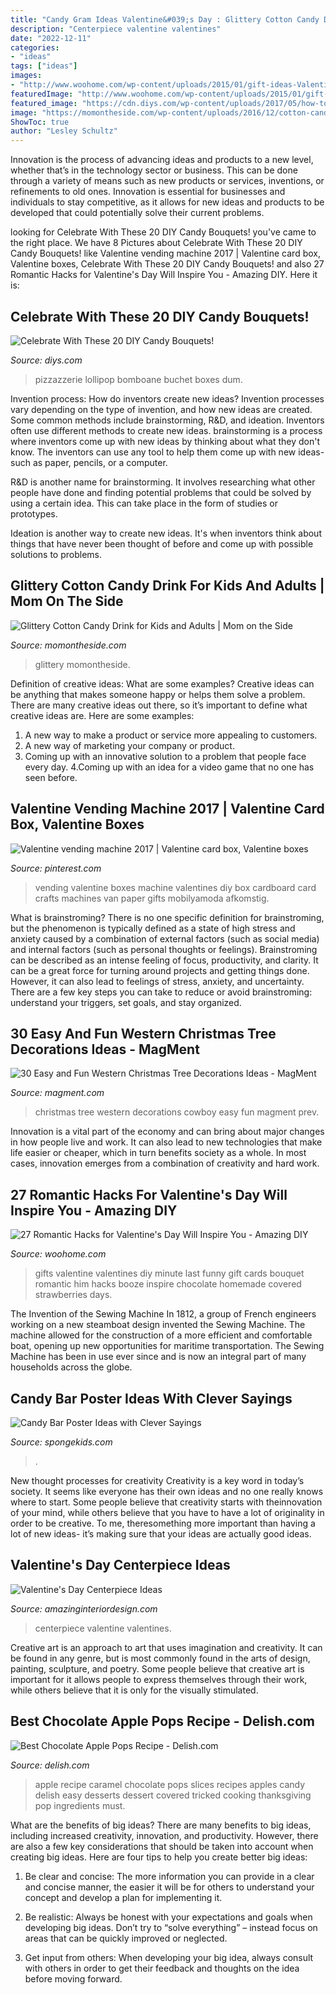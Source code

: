 ```yaml
---
title: "Candy Gram Ideas Valentine&#039;s Day : Glittery Cotton Candy Drink For Kids And Adults"
description: "Centerpiece valentine valentines"
date: "2022-12-11"
categories:
- "ideas"
tags: ["ideas"]
images:
- "http://www.woohome.com/wp-content/uploads/2015/01/gift-ideas-Valentines-day-15.jpg"
featuredImage: "http://www.woohome.com/wp-content/uploads/2015/01/gift-ideas-Valentines-day-15.jpg"
featured_image: "https://cdn.diys.com/wp-content/uploads/2017/05/how-to-make-a-candy-bouquet.jpg"
image: "https://momontheside.com/wp-content/uploads/2016/12/cotton-candy-beverage-681x1024.jpg"
ShowToc: true
author: "Lesley Schultz"
---
```



Innovation is the process of advancing ideas and products to a new level, whether that’s in the technology sector or business. This can be done through a variety of means such as new products or services, inventions, or refinements to old ones. Innovation is essential for businesses and individuals to stay competitive, as it allows for new ideas and products to be developed that could potentially solve their current problems.

	

		
looking for Celebrate With These 20 DIY Candy Bouquets! you've came to the right place. We have 8 Pictures about Celebrate With These 20 DIY Candy Bouquets! like Valentine vending machine 2017 | Valentine card box, Valentine boxes, Celebrate With These 20 DIY Candy Bouquets! and also 27 Romantic Hacks for Valentine&#039;s Day Will Inspire You - Amazing DIY. Here it is:
		
    
## Celebrate With These 20 DIY Candy Bouquets!

<img loading=lazy src="https://cdn.diys.com/wp-content/uploads/2017/05/how-to-make-a-candy-bouquet.jpg" onerror="this.onerror=null;this.src='https://tse4.mm.bing.net/th?id=OIP.jhhu_kd27-mtURe5qnYXUgHaLE&amp;pid=15.1';" alt="Celebrate With These 20 DIY Candy Bouquets!">

_Source: diys.com_

>pizzazzerie lollipop bomboane buchet boxes dum. 

	

Invention process: How do inventors create new ideas?
Invention processes vary depending on the type of invention, and how new ideas are created. Some common methods include brainstorming, R&D, and ideation. Inventors often use different methods to create new ideas.
 brainstorming is a process where inventors come up with new ideas by thinking about what they don't know. The inventors can use any tool to help them come up with new ideas- such as paper, pencils, or a computer.

R&D is another name for brainstorming. It involves researching what other people have done and finding potential problems that could be solved by using a certain idea. This can take place in the form of studies or prototypes.

Ideation is another way to create new ideas. It's when inventors think about things that have never been thought of before and come up with possible solutions to problems.

    
## Glittery Cotton Candy Drink For Kids And Adults | Mom On The Side

<img loading=lazy src="https://momontheside.com/wp-content/uploads/2016/12/cotton-candy-beverage-681x1024.jpg" onerror="this.onerror=null;this.src='https://tse2.mm.bing.net/th?id=OIP.cojYhnLNg0LM6wXfs2cTigHaLI&amp;pid=15.1';" alt="Glittery Cotton Candy Drink for Kids and Adults | Mom on the Side">

_Source: momontheside.com_

>glittery momontheside. 

	

Definition of creative ideas: What are some examples?
Creative ideas can be anything that makes someone happy or helps them solve a problem. There are many creative ideas out there, so it’s important to define what creative ideas are. Here are some examples:
1. A new way to make a product or service more appealing to customers.
2. A new way of marketing your company or product.
3. Coming up with an innovative solution to a problem that people face every day.
4.Coming up with an idea for a video game that no one has seen before.

    
## Valentine Vending Machine 2017 | Valentine Card Box, Valentine Boxes

<img loading=lazy src="https://i.pinimg.com/736x/97/83/cf/9783cf59059d13c54937b3ce696bcede--vending-machines.jpg" onerror="this.onerror=null;this.src='https://tse4.mm.bing.net/th?id=OIP.W_eh_-i3gJYAHJt_ie6WnAHaJ3&amp;pid=15.1';" alt="Valentine vending machine 2017 | Valentine card box, Valentine boxes">

_Source: pinterest.com_

>vending valentine boxes machine valentines diy box cardboard card crafts machines van paper gifts mobilyamoda afkomstig. 

	

What is brainstroming?
There is no one specific definition for brainstroming, but the phenomenon is typically defined as a state of high stress and anxiety caused by a combination of external factors (such as social media) and internal factors (such as personal thoughts or feelings). Brainstroming can be described as an intense feeling of focus, productivity, and clarity. It can be a great force for turning around projects and getting things done. However, it can also lead to feelings of stress, anxiety, and uncertainty. There are a few key steps you can take to reduce or avoid brainstroming: understand your triggers, set goals, and stay organized.

    
## 30 Easy And Fun Western Christmas Tree Decorations Ideas - MagMent

<img loading=lazy src="http://magment.com/wp-content/uploads/2016/10/Western-Christmas-Tree-Decorations.jpg" onerror="this.onerror=null;this.src='https://tse2.mm.bing.net/th?id=OIP.WhOy1QSXPSP_g27nSmKBtwHaJ4&amp;pid=15.1';" alt="30 Easy and Fun Western Christmas Tree Decorations Ideas - MagMent">

_Source: magment.com_

>christmas tree western decorations cowboy easy fun magment prev. 

	

Innovation is a vital part of the economy and can bring about major changes in how people live and work. It can also lead to new technologies that make life easier or cheaper, which in turn benefits society as a whole. In most cases, innovation emerges from a combination of creativity and hard work.

    
## 27 Romantic Hacks For Valentine&#039;s Day Will Inspire You - Amazing DIY

<img loading=lazy src="http://www.woohome.com/wp-content/uploads/2015/01/gift-ideas-Valentines-day-15.jpg" onerror="this.onerror=null;this.src='https://tse2.mm.bing.net/th?id=OIP.3PPqgEcrJk8gR24u07HGoQHaJ4&amp;pid=15.1';" alt="27 Romantic Hacks for Valentine&#039;s Day Will Inspire You - Amazing DIY">

_Source: woohome.com_

>gifts valentine valentines diy minute last funny gift cards bouquet romantic him hacks booze inspire chocolate homemade covered strawberries days. 

	

The Invention of the Sewing Machine
In 1812, a group of French engineers working on a new steamboat design invented the Sewing Machine. The machine allowed for the construction of a more efficient and comfortable boat, opening up new opportunities for maritime transportation. The Sewing Machine has been in use ever since and is now an integral part of many households across the globe.

    
## Candy Bar Poster Ideas With Clever Sayings

<img loading=lazy src="https://spongekids.com/wp-content/uploads/2015/01/candy-bar-sayings/12-candy-bar-saying-ideas.jpg" onerror="this.onerror=null;this.src='https://tse4.mm.bing.net/th?id=OIP.xXtAGYzQS3vZBkdTWtcs0wHaJ4&amp;pid=15.1';" alt="Candy Bar Poster Ideas with Clever Sayings">

_Source: spongekids.com_

>. 

	

New thought processes for creativity
Creativity is a key word in today’s society. It seems like everyone has their own ideas and no one really knows where to start. Some people believe that creativity starts with theinnovation of your mind, while others believe that you have to have a lot of originality in order to be creative. To me, theresomething more important than having a lot of new ideas- it’s making sure that your ideas are actually good ideas.

    
## Valentine&#039;s Day Centerpiece Ideas

<img loading=lazy src="http://www.amazinginteriordesign.com/wp-content/uploads/2020/02/fi-6.jpg" onerror="this.onerror=null;this.src='https://tse1.mm.bing.net/th?id=OIP.Zaqjm5wdtj37K4QWALnHKgDIEs&amp;pid=15.1';" alt="Valentine&#039;s Day Centerpiece Ideas">

_Source: amazinginteriordesign.com_

>centerpiece valentine valentines. 

	

Creative art is an approach to art that uses imagination and creativity. It can be found in any genre, but is most commonly found in the arts of design, painting, sculpture, and poetry. Some people believe that creative art is important for it allows people to express themselves through their work, while others believe that it is only for the visually stimulated.

    
## Best Chocolate Apple Pops Recipe - Delish.com

<img loading=lazy src="http://del.h-cdn.co/assets/16/38/1474406429-delish-apple-pops-pin-2.jpg" onerror="this.onerror=null;this.src='https://tse4.mm.bing.net/th?id=OIP.cnBVAin90klYXeug1Uf7ngHaLG&amp;pid=15.1';" alt="Best Chocolate Apple Pops Recipe - Delish.com">

_Source: delish.com_

>apple recipe caramel chocolate pops slices recipes apples candy delish easy desserts dessert covered tricked cooking thanksgiving pop ingredients must. 

	

What are the benefits of big ideas?
There are many benefits to big ideas, including increased creativity, innovation, and productivity. However, there are also a few key considerations that should be taken into account when creating big ideas. Here are four tips to help you create better big ideas:
1. Be clear and concise: The more information you can provide in a clear and concise manner, the easier it will be for others to understand your concept and develop a plan for implementing it.

2. Be realistic: Always be honest with your expectations and goals when developing big ideas. Don’t try to “solve everything” – instead focus on areas that can be quickly improved or neglected.

3. Get input from others: When developing your big idea, always consult with others in order to get their feedback and thoughts on the idea before moving forward.

